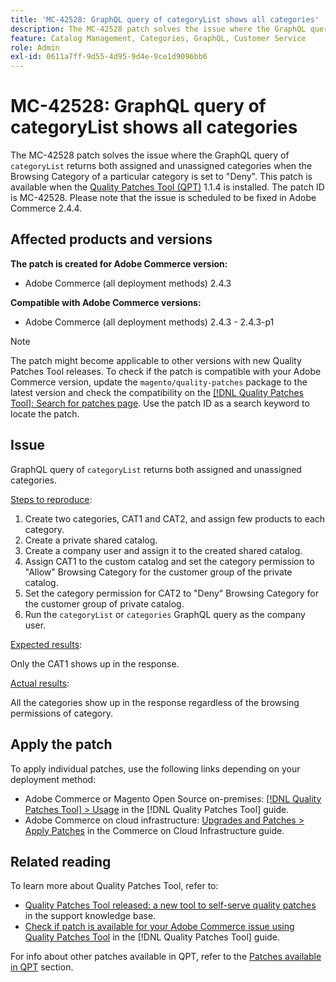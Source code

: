 ```yaml
---
title: 'MC-42528: GraphQL query of categoryList shows all categories'
description: The MC-42528 patch solves the issue where the GraphQL query of `categoryList` returns both assigned and unassigned categories when the Browsing Category of a particular category is set to "Deny". This patch is available when the [Quality Patches Tool (QPT)](https://experienceleague.adobe.com/en/docs/commerce-operations/tools/quality-patches-tool/quality-patches-tool-to-self-serve-quality-patches) 1.1.4 is installed. The patch ID is MC-42528. Please note that the issue is scheduled to be fixed in Adobe Commerce 2.4.4.
feature: Catalog Management, Categories, GraphQL, Customer Service
role: Admin
exl-id: 0611a7ff-9d55-4d95-9d4e-9ce1d9096bb6
---
```

# MC-42528: GraphQL query of categoryList shows all categories

The MC-42528 patch solves the issue where the GraphQL query of `categoryList` returns both assigned and unassigned categories when the Browsing Category of a particular category is set to "Deny". This patch is available when the [Quality Patches Tool (QPT)](https://experienceleague.adobe.com/en/docs/commerce-operations/tools/quality-patches-tool/quality-patches-tool-to-self-serve-quality-patches) 1.1.4 is installed. The patch ID is MC-42528. Please note that the issue is scheduled to be fixed in Adobe Commerce 2.4.4.

## Affected products and versions

**The patch is created for Adobe Commerce version:**

* Adobe Commerce (all deployment methods) 2.4.3

**Compatible with Adobe Commerce versions:**

* Adobe Commerce (all deployment methods) 2.4.3 - 2.4.3-p1

>[!NOTE]
>
>The patch might become applicable to other versions with new Quality Patches Tool releases. To check if the patch is compatible with your Adobe Commerce version, update the `magento/quality-patches` package to the latest version and check the compatibility on the [[!DNL Quality Patches Tool]: Search for patches page](https://experienceleague.adobe.com/en/docs/commerce-operations/tools/quality-patches-tool/quality-patches-tool-to-self-serve-quality-patches). Use the patch ID as a search keyword to locate the patch.

## Issue

GraphQL query of `categoryList` returns both assigned and unassigned categories.

<u>Steps to reproduce</u>:

1. Create two categories, CAT1 and CAT2, and assign few products to each category.
1. Create a private shared catalog.
1. Create a company user and assign it to the created shared catalog.
1. Assign CAT1 to the custom catalog and set the category permission to "Allow" Browsing Category for the customer group of the private catalog.
1. Set the category permission for CAT2 to "Deny" Browsing Category for the customer group of private catalog.
1. Run the `categoryList` or `categories` GraphQL query as the company user.

<u>Expected results</u>:

Only the CAT1 shows up in the response.

<u>Actual results</u>:

All the categories show up in the response regardless of the browsing permissions of category.

## Apply the patch

To apply individual patches, use the following links depending on your deployment method:

* Adobe Commerce or Magento Open Source on-premises: [[!DNL Quality Patches Tool] > Usage](/help/tools/quality-patches-tool/usage.md) in the [!DNL Quality Patches Tool] guide.
* Adobe Commerce on cloud infrastructure: [Upgrades and Patches > Apply Patches](https://experienceleague.adobe.com/docs/commerce-cloud-service/user-guide/develop/upgrade/apply-patches.html) in the Commerce on Cloud Infrastructure guide.

## Related reading

To learn more about Quality Patches Tool, refer to:

* [Quality Patches Tool released: a new tool to self-serve quality patches](https://experienceleague.adobe.com/en/docs/commerce-operations/tools/quality-patches-tool/quality-patches-tool-to-self-serve-quality-patches) in the support knowledge base.
* [Check if patch is available for your Adobe Commerce issue using Quality Patches Tool](/help/tools/quality-patches-tool/patches-available-in-qpt/check-patch-for-magento-issue-with-magento-quality-patches.md) in the [!DNL Quality Patches Tool] guide.

For info about other patches available in QPT, refer to the [Patches available in QPT](https://support.magento.com/hc/en-us/sections/360010506631-Patches-available-in-MQP-tool-) section.
